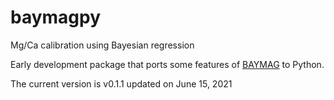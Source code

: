 # baymagpy
Mg/Ca calibration using Bayesian regression

Early development package that ports some features of [BAYMAG](https://github.com/jesstierney/BAYMAG) to Python.

The current version is v0.1.1 updated on June 15, 2021
